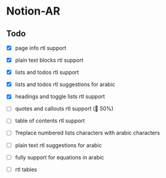 # Notion-AR

## Todo

- [x] page info rtl support

- [x] plain text blocks rtl support

- [x] lists and todos rtl support

- [x] lists and todos rtl suggestions for arabic

- [x] headings and toggle lists rtl support

- [ ] quotes and callouts rtl support (🚀 50%)

- [ ] table of contents rtl support

- [ ] ?replace numbered lists characters with arabic characters

- [ ] plain text rtl suggestions for arabic

- [ ] fully support for equations in arabic

- [ ] rtl tables
